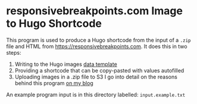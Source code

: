 # responsivebreakpoints.com Image to Hugo Shortcode

This program is used to produce a Hugo shortcode from the input of a `.zip` file and HTML from https://responsivebreakpoints.com.
It does this in two steps:
1. Writing to the Hugo images [data template](https://gohugo.io/templates/data-templates/)
2. Providing a shortcode that can be copy-pasted with values autofilled
3. Uploading images in a .zip file to S3
I go into detail on the reasons behind this program [on my blog](https://blog.arranfrance.com/post/responsive-blog-images/)

An example program input is in this directory labelled: `input.example.txt`